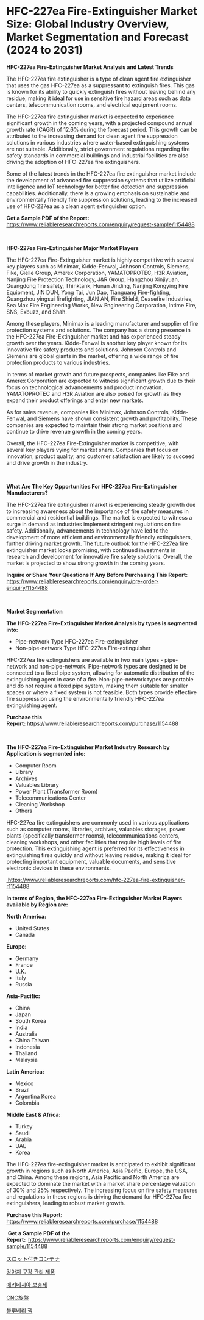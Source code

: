 <p><h1>HFC-227ea Fire-Extinguisher Market Size: Global Industry Overview, Market Segmentation and Forecast (2024 to 2031)</h1></p><p><strong>HFC-227ea Fire-Extinguisher Market Analysis and Latest Trends</strong></p>
<p><p>The HFC-227ea fire extinguisher is a type of clean agent fire extinguisher that uses the gas HFC-227ea as a suppressant to extinguish fires. This gas is known for its ability to quickly extinguish fires without leaving behind any residue, making it ideal for use in sensitive fire hazard areas such as data centers, telecommunication rooms, and electrical equipment rooms.</p><p>The HFC-227ea fire extinguisher market is expected to experience significant growth in the coming years, with a projected compound annual growth rate (CAGR) of 12.6% during the forecast period. This growth can be attributed to the increasing demand for clean agent fire suppression solutions in various industries where water-based extinguishing systems are not suitable. Additionally, strict government regulations regarding fire safety standards in commercial buildings and industrial facilities are also driving the adoption of HFC-227ea fire extinguishers.</p><p>Some of the latest trends in the HFC-227ea fire extinguisher market include the development of advanced fire suppression systems that utilize artificial intelligence and IoT technology for better fire detection and suppression capabilities. Additionally, there is a growing emphasis on sustainable and environmentally friendly fire suppression solutions, leading to the increased use of HFC-227ea as a clean agent extinguisher option.</p></p>
<p><strong>Get a Sample PDF of the Report:&nbsp;</strong> <a href="https://www.reliableresearchreports.com/enquiry/request-sample/1154488">https://www.reliableresearchreports.com/enquiry/request-sample/1154488</a></p>
<p>&nbsp;</p>
<p><strong>HFC-227ea Fire-Extinguisher Major Market Players</strong></p>
<p><p>The HFC-227ea Fire-Extinguisher market is highly competitive with several key players such as Minimax, Kidde-Fenwal, Johnson Controls, Siemens, Fike, Gielle Group, Amerex Corporation, YAMATOPROTEC, H3R Aviation, Nanjing Fire Protection Technology, J&R Group, Hangzhou Xinjiyuan, Guangdong fire safety, Thinktank, Hunan Jinding, Nanjing Kongying Fire Equipment, JIN DUN, Yong Tai, Jun Dao, Tianguang Fire-fighting, Guangzhou yingsui firefighting, JIAN AN, Fire Shield, Ceasefire Industries, Sea Max Fire Engineering Works, New Engineering Corporation, Intime Fire, SNS, Exbuzz, and Shah.</p><p>Among these players, Minimax is a leading manufacturer and supplier of fire protection systems and solutions. The company has a strong presence in the HFC-227ea Fire-Extinguisher market and has experienced steady growth over the years. Kidde-Fenwal is another key player known for its innovative fire safety products and solutions. Johnson Controls and Siemens are global giants in the market, offering a wide range of fire protection products to various industries.</p><p>In terms of market growth and future prospects, companies like Fike and Amerex Corporation are expected to witness significant growth due to their focus on technological advancements and product innovation. YAMATOPROTEC and H3R Aviation are also poised for growth as they expand their product offerings and enter new markets.</p><p>As for sales revenue, companies like Minimax, Johnson Controls, Kidde-Fenwal, and Siemens have shown consistent growth and profitability. These companies are expected to maintain their strong market positions and continue to drive revenue growth in the coming years.</p><p>Overall, the HFC-227ea Fire-Extinguisher market is competitive, with several key players vying for market share. Companies that focus on innovation, product quality, and customer satisfaction are likely to succeed and drive growth in the industry.</p></p>
<p>&nbsp;</p>
<p><strong>What Are The Key Opportunities For HFC-227ea Fire-Extinguisher Manufacturers?</strong></p>
<p><p>The HFC-227ea fire extinguisher market is experiencing steady growth due to increasing awareness about the importance of fire safety measures in commercial and residential buildings. The market is expected to witness a surge in demand as industries implement stringent regulations on fire safety. Additionally, advancements in technology have led to the development of more efficient and environmentally friendly extinguishers, further driving market growth. The future outlook for the HFC-227ea fire extinguisher market looks promising, with continued investments in research and development for innovative fire safety solutions. Overall, the market is projected to show strong growth in the coming years.</p></p>
<p><strong>Inquire or Share Your Questions If Any Before Purchasing This Report:</strong> <a href="https://www.reliableresearchreports.com/enquiry/pre-order-enquiry/1154488">https://www.reliableresearchreports.com/enquiry/pre-order-enquiry/1154488</a></p>
<p>&nbsp;</p>
<p><strong>Market Segmentation</strong></p>
<p><strong>The HFC-227ea Fire-Extinguisher Market Analysis by types is segmented into:</strong></p>
<p><ul><li>Pipe-network Type HFC-227ea Fire-extinguisher</li><li>Non-pipe-network Type HFC-227ea Fire-extinguisher</li></ul></p>
<p><p>HFC-227ea fire extinguishers are available in two main types - pipe-network and non-pipe-network. Pipe-network types are designed to be connected to a fixed pipe system, allowing for automatic distribution of the extinguishing agent in case of a fire. Non-pipe-network types are portable and do not require a fixed pipe system, making them suitable for smaller spaces or where a fixed system is not feasible. Both types provide effective fire suppression using the environmentally friendly HFC-227ea extinguishing agent.</p></p>
<p><strong>Purchase this Report:&nbsp;</strong><a href="https://www.reliableresearchreports.com/purchase/1154488">https://www.reliableresearchreports.com/purchase/1154488</a></p>
<p>&nbsp;</p>
<p><strong>The HFC-227ea Fire-Extinguisher Market Industry Research by Application is segmented into:</strong></p>
<p><ul><li>Computer Room</li><li>Library</li><li>Archives</li><li>Valuables Library</li><li>Power Plant (Transformer Room)</li><li>Telecommunications Center</li><li>Cleaning Workshop</li><li>Others</li></ul></p>
<p><p>HFC-227ea fire extinguishers are commonly used in various applications such as computer rooms, libraries, archives, valuables storages, power plants (specifically transformer rooms), telecommunications centers, cleaning workshops, and other facilities that require high levels of fire protection. This extinguishing agent is preferred for its effectiveness in extinguishing fires quickly and without leaving residue, making it ideal for protecting important equipment, valuable documents, and sensitive electronic devices in these environments.</p></p>
<p><a href="https://www.reliableresearchreports.com/hfc-227ea-fire-extinguisher-r1154488">&nbsp;https://www.reliableresearchreports.com/hfc-227ea-fire-extinguisher-r1154488</a></p>
<p><strong>In terms of Region, the HFC-227ea Fire-Extinguisher Market Players available by Region are:</strong></p>
<p>
    <p> <strong> North America: </strong>
        <ul>
            <li>United States</li>
            <li>Canada</li>
        </ul>
        </p> 
    <p> <strong> Europe: </strong>
        <ul>
            <li>Germany</li>
            <li>France</li>
            <li>U.K.</li>
            <li>Italy</li>
            <li>Russia</li>
        </ul>
        </p> 
    <p> <strong> Asia-Pacific: </strong>
        <ul>
            <li>China</li>
            <li>Japan</li>
            <li>South Korea</li>
            <li>India</li>
            <li>Australia</li>
            <li>China Taiwan</li>
            <li>Indonesia</li>
            <li>Thailand</li>
            <li>Malaysia</li>
        </ul>
        </p> 
    <p> <strong> Latin America: </strong>
        <ul>
            <li>Mexico</li>
            <li>Brazil</li>
            <li>Argentina Korea</li>
            <li>Colombia</li>
        </ul>
        </p> 
    <p> <strong> Middle East & Africa: </strong>
        <ul>
            <li>Turkey</li>
            <li>Saudi</li>
            <li>Arabia</li>
            <li>UAE</li>
            <li>Korea</li>
        </ul>
    </p>
    </p>
<p><p>The HFC-227ea fire-extinguisher market is anticipated to exhibit significant growth in regions such as North America, Asia Pacific, Europe, the USA, and China. Among these regions, Asia Pacific and North America are expected to dominate the market with a market share percentage valuation of 30% and 25% respectively. The increasing focus on fire safety measures and regulations in these regions is driving the demand for HFC-227ea fire extinguishers, leading to robust market growth.</p></p>
<p><strong>Purchase this Report: </strong><a href="https://www.reliableresearchreports.com/purchase/1154488">https://www.reliableresearchreports.com/purchase/1154488</a></p>
<p>&nbsp;<strong>Get a Sample PDF of the Report:&nbsp;&nbsp;</strong><a href="https://www.reliableresearchreports.com/enquiry/request-sample/1154488">https://www.reliableresearchreports.com/enquiry/request-sample/1154488</a></p>
<p><strong></strong></p>
<p><p><a href="https://medium.com/@jerrycurtis23/%E3%82%B9%E3%83%AD%E3%83%83%E3%83%88%E5%85%A5%E3%82%8A%E3%82%B3%E3%83%B3%E3%83%86%E3%83%8A%E5%B8%82%E5%A0%B4-2031%E5%B9%B4%E3%81%BE%E3%81%A7%E3%81%AE%E3%83%88%E3%83%AC%E3%83%B3%E3%83%89-%E4%BA%88%E6%B8%AC-%E7%AB%B6%E4%BA%89%E5%88%86%E6%9E%90-9cbbe5d31a8b">スロット付きコンテナ</a></p><p><a href="https://medium.com/@kathyorton6556/%EA%B0%9C-%EA%B5%AC%EA%B0%95-%EA%B4%80%EB%A6%AC-%EC%A0%9C%ED%92%88-%EC%8B%9C%EC%9E%A5-%EC%A0%84%EB%A7%9D-%EC%82%B0%EC%97%85-%EA%B0%9C%EC%9A%94-%EB%B0%8F-%EC%98%88%EC%B8%A1-2024%EB%85%84%EB%B6%80%ED%84%B0-2031%EB%85%84%EA%B9%8C%EC%A7%80-214475725b11">강아지 구강 관리 제품</a></p><p><a href="https://medium.com/@kirstenhintz/%EC%97%90%ED%82%A4%EB%84%A4%EC%8B%9C%EC%95%84-%EB%B3%B4%EC%B6%A9%EC%A0%9C-%EC%8B%9C%EC%9E%A5-%EC%8B%9C%EC%9E%A5-cagr-%EC%8B%9C%EC%9E%A5-%ED%8A%B8%EB%A0%8C%EB%93%9C-%EB%B0%8F-%EC%84%B1%EC%9E%A5-%EC%A0%84%EB%9E%B5%EC%97%90-%EB%8C%80%ED%95%9C-%ED%86%B5%EC%B0%B0%EB%A0%A5-a9a0aac14168">에키네시아 보충제</a></p><p><a href="https://github.com/ReganWisoky2023/Market-Research-Report-List-1/blob/main/843721846157.md">CNC旋盤</a></p><p><a href="https://github.com/Penelolack456456/Market-Research-Report-List-1/blob/main/251099242129.md">블루베리 잼</a></p></p>